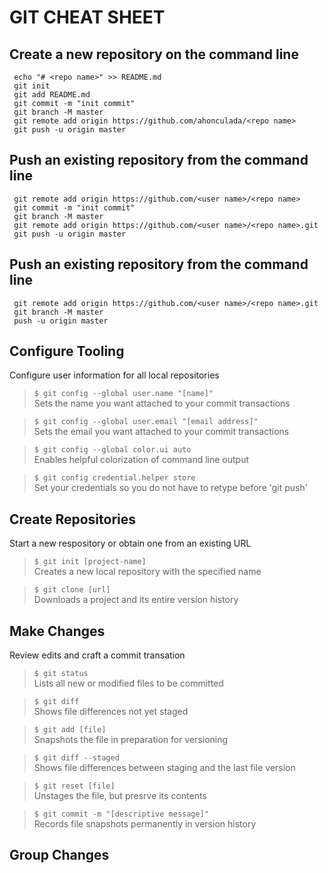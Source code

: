 # GIT CHEAT SHEET  

## Create a new repository on the command line  
` echo "# <repo name>" >> README.md`  
` git init`  
` git add README.md`  
` git commit -m "init commit"`  
` git branch -M master`  
` git remote add origin https://github.com/ahonculada/<repo name>`  
` git push -u origin master`  

## Push an existing repository from the command line  
` git remote add origin https://github.com/<user name>/<repo name>`  
` git commit -m "init commit"`  
` git branch -M master`  
` git remote add origin https://github.com/<user name>/<repo name>.git`  
` git push -u origin master`  

## Push an existing repository from the command line  
` git remote add origin https://github.com/<user name>/<repo name>.git`  
` git branch -M master`  
` push -u origin master`  

## Configure Tooling   
Configure user information for all local repositories  
> `$ git config --global user.name "[name]"`  
> Sets the name you want attached to your commit transactions  

> `$ git config --global user.email "[email address]"`  
> Sets the email you want attached to your commit transactions  

> `$ git config --global color.ui auto`  
> Enables helpful colorization of command line output  

> `$ git config credential.helper store`  
> Set your credentials so you do not have to retype before 'git push'  

## Create Repositories  
Start a new respository or obtain one from an existing URL  
> `$ git init [project-name]`  
> Creates a new local repository with the specified name  

> `$ git clone [url]`  
> Downloads a project and its entire version history  

## Make Changes  
Review edits and craft a commit transation  
> `$ git status`  
> Lists all new or modified files to be committed  

> `$ git diff`  
> Shows file differences not yet staged  

> `$ git add [file]`  
> Snapshots the file in preparation for versioning  

> `$ git diff --staged`  
> Shows file differences between staging and the last file version  

> `$ git reset [file]`  
> Unstages the file, but presrve its contents  

> `$ git commit -m "[descriptive message]"`  
> Records file snapshots permanently in version history  

## Group Changes  

